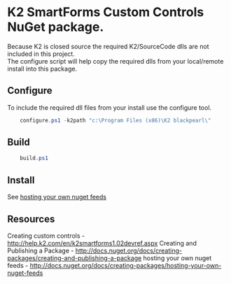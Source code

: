 # K2 SmartForms Custom Controls NuGet package.
Because K2 is closed source the required K2/SourceCode dlls are not included in this project.  
The configure script will help copy the required dlls from your local/remote install into this package.

Configure
---------
To include the required dll files from your install use the configure tool.
```PowerShell
    configure.ps1 -k2path "c:\Program Files (x86)\K2 blackpearl\"
```	

Build
---------
```PowerShell
    build.ps1
```	

Install
---------
See [hosting your own nuget feeds](http://docs.nuget.org/docs/creating-packages/hosting-your-own-nuget-feeds)

Resources
---------
Creating custom controls - http://help.k2.com/en/k2smartforms1.02devref.aspx
Creating and Publishing a Package - http://docs.nuget.org/docs/creating-packages/creating-and-publishing-a-package
hosting your own nuget feeds - http://docs.nuget.org/docs/creating-packages/hosting-your-own-nuget-feeds